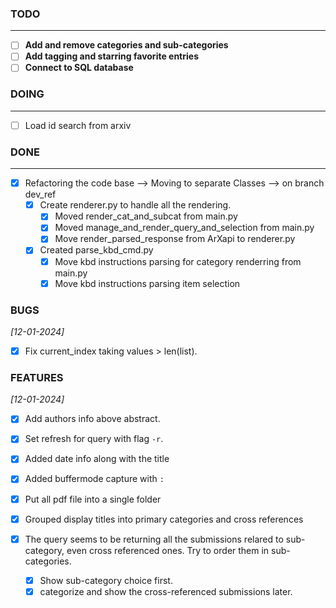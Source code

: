 ### TODO

---

- [ ] **Add and remove categories and sub-categories**
- [ ] **Add tagging and starring favorite entries**
- [ ] **Connect to SQL database**

### DOING

---

- [ ] Load id search from arxiv

### DONE

---

- [x] Refactoring the code base --> Moving to separate Classes --> on branch dev_ref
  - [x] Create renderer.py to handle all the rendering.
    - [x] Moved render_cat_and_subcat from main.py
    - [x] Moved manage_and_render_query_and_selection from main.py
    - [x] Move render_parsed_response from ArXapi to renderer.py
  - [x] Created parse_kbd_cmd.py
    - [x] Move kbd instructions parsing for category renderring from main.py
    - [x] Move kbd instructions parsing item selection

### BUGS

_[12-01-2024]_

- [x] Fix current_index taking values > len(list).

### FEATURES

_[12-01-2024]_

- [x] Add authors info above abstract.
- [x] Set refresh for query with flag `-r`.
- [x] Added date info along with the title
- [x] Added buffermode capture with `:`
- [x] Put all pdf file into a single folder
- [x] Grouped display titles into primary categories and cross references
- [x] The query seems to be returning all the submissions relared to sub-category, even cross referenced ones.
      Try to order them in sub-categories.

  - [x] Show sub-category choice first.
  - [x] categorize and show the cross-referenced submissions later.
